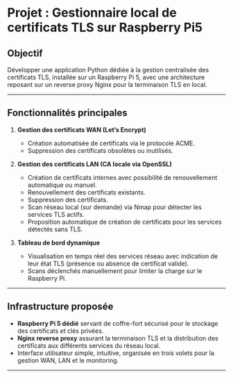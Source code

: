 # Projet : Gestionnaire local de certificats TLS sur Raspberry Pi5

## Objectif  
Développer une application Python dédiée à la gestion centralisée des certificats TLS, installée sur un Raspberry Pi 5, avec une architecture reposant sur un reverse proxy Nginx pour la terminaison TLS en local.

---

## Fonctionnalités principales

1. **Gestion des certificats WAN (Let’s Encrypt)**  
   - Création automatisée de certificats via le protocole ACME.  
   - Suppression des certificats obsolètes ou inutilisés.

2. **Gestion des certificats LAN (CA locale via OpenSSL)**  
   - Création de certificats internes avec possibilité de renouvellement automatique ou manuel.  
   - Renouvellement des certificats existants.  
   - Suppression des certificats.  
   - Scan réseau local (sur demande) via Nmap pour détecter les services TLS actifs.  
   - Proposition automatique de création de certificats pour les services détectés sans TLS.

3. **Tableau de bord dynamique**  
   - Visualisation en temps réel des services réseau avec indication de leur état TLS (présence ou absence de certificat valide).  
   - Scans déclenchés manuellement pour limiter la charge sur le Raspberry Pi.

---

## Infrastructure proposée

- **Raspberry Pi 5 dédié** servant de coffre-fort sécurisé pour le stockage des certificats et clés privées.  
- **Nginx reverse proxy** assurant la terminaison TLS et la distribution des certificats aux différents services du réseau local.  
- Interface utilisateur simple, intuitive, organisée en trois volets pour la gestion WAN, LAN et le monitoring.
---
